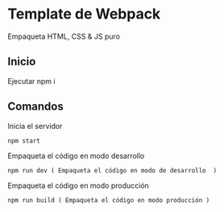 # Template de Webpack
Empaqueta HTML, CSS & JS puro

## Inicio
Ejecutar npm i

## Comandos

Inicia el servidor

```npm
npm start
```

Empaqueta el código en modo desarrollo

```npm
npm run dev ( Empaqueta el código en modo de desarrollo  )
```

Empaqueta el código en modo producción

```npm
npm run build ( Empaqueta el código en modo producción )
```
